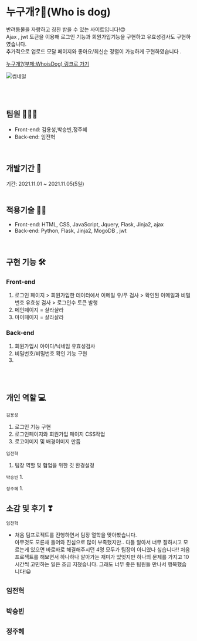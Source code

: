 # 누구개?🐾(Who is dog)
반려동물을 자랑하고 칭찬 받을 수 있는 사이트입니다!😍 <br/>
Ajax , jwt 토큰을 이용해 로그인 기능과 회원가입기능을 구현하고 유효성검사도 구현하였습니다. <br/>
추가적으로 업로드 모달 페이지와 좋아요/최신순 정렬이 가능하게 구현하였습니다 .


<a href="http://whichmovie.shop/">누구개?(부제:WhoisDog) 링크로 가기</a> <br/>

![썸네일](https://user-images.githubusercontent.com/70641418/127768727-74e0a62f-9d35-4e1f-89a1-3bb7fb8b2084.JPG)


<br/>
<br/>


## 팀원 🧑‍🤝‍🧑

- Front-end: 김용성,박승빈,정주혜
- Back-end: 임전혁

<br/>

## 개발기간 📅
기간: 2021.11.01 ~ 2021.11.05(5일)  
<br/>

## 적용기술 👩‍💻
  
- Front-end: HTML, CSS, JavaScript, Jquery, Flask, Jinja2, ajax
- Back-end: Python, Flask, Jinja2, MogoDB , jwt 

<br/>

## 구현 기능 🛠

### Front-end
1. 로그인 페이지 > 회원가입한 데이터에서 이메일 유/무 검사 > 확인된 이메일과 비밀번호 유효성 검사 > 로그인수 토큰 발행
2. 메인페이지 = 샬라샬라 
3. 마이페이지 = 샬라샬라

### Back-end
1. 회원가입시 아이디/닉네임 유효성검사 
2. 비밀번호/비밀번호 확인 기능 구현
3. 

<br/>
<br/>

## 개인 역할 💻

<code>김용성</code>
1. 로그인 기능 구현
2. 로그인페이지와 회원가입 페이지 CSS작업
3. 로고이미지 및 배경이미지 만듬

<code>임전혁</code>
1. 팀장 역할 및 협업을 위한 깃 환경설정


<code>박승빈</code>
1. 

<code>정주혜</code>
1. 



## 소감 및 후기 ❣

<code>임전혁</code>
- 처음 팀프로젝트를 진행하면서 팀장 열학을 맞아봤습니다.   
아무것도 모른채 들어와 진심으로 많이 부족했지만.. 
다들 알아서 너무 잘하시고 모르는게 있으면 바로바로 해결해주시던 4명
모두가 팀장이 아니였나 싶습니다!! 처음 프로젝트를 해보면서 
하나하나 알아가는 재미가 있엇지만 하나의 문제를 가지고 10시간씩 고민하는
일은 조금 지쳤습니다. 그래도 너무 좋은 팀원들 만나서 행복했습니다!😀

<code>임전혁</code>
- 

<code>박승빈</code>
- 


<code>정주혜</code>
- 

